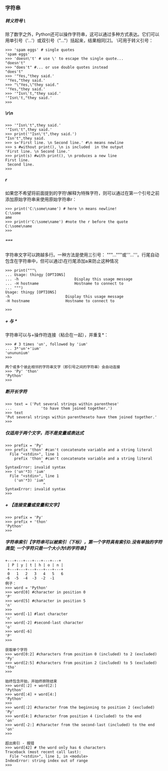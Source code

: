 ### 字符串

##### 转义符号 \

除了数字之外，Python还可以操作字符串，这可以通过多种方式表达。它们可以用单引号（'...'）或双引号（"..."）括起来，结果相同\[2\]。 \可用于转义引号：

```
>>> 'spam eggs' # single quotes
'spam eggs'
>>> 'doesn\'t' # use \' to escape the single quote...
"doesn't"
>>> "does't" #... or use double quotes instead
"does't"
>>> '"Yes,"they said.'
'"Yes,"they said.'
>>> "\"Yes,\"they said."
'"Yes,"they said.'
>>> '"Isn\'t,"they said.'
'"Isn\'t,"they said.'
>>>
```

##### \r\n

```
>>> '"Isn\'t",they said.'
'"Isn\'t",they said.'
>>> print('"Isn\'t",they said.')
"Isn't",they said.
>>> s='First line. \n Second line.' #\n means newline
>>> s #without print(), \n is included  in the output
'First line. \n Second line.'
>>> print(s) #with print(), \n produces a new line
First line.
 Second line.
>>>
```

##### r

如果您不希望将前面提到的字符\解释为特殊字符，则可以通过在第一个引号之前添加原始字符串来使用原始字符串r：

```
>>> print('C:\some\name') # here \n means newline!
C:\some
ame
>>> print(r'C:\some\name') #note the r before the quote
C:\some\name
>>>
```

##### """

字符串文字可以跨越多行。一种方法是使用三引号： """..."""或'''...'''。行尾自动包含在字符串中，但可以通过\在行尾添加a来防止这种情况

```
>>> print("""\
... Usage: thingy [OPTIONS]
... -h                         Display this usage message
... -H hostname                Hostname to connect to
... """)
Usage: thingy [OPTIONS]
-h                         Display this usage message
-H hostname                Hostname to connect to

>>>
```

##### + 与 \*

字符串可以与+操作符连接（粘合在一起），并重复\*：

```
>>> # 3 times 'un', followed by 'ium'
... 3*'un'+'ium'
'unununium'
>>>

两个或多个彼此相邻的字符串文字（即引号之间的字符串）会自动连接
>>> 'Py' 'thon'
'Python'
>>>
```

##### 断开长字符

```
>>> text = ('Put several strings within parenthese'
...             'to have them joined together.')
>>> text
'Put several strings within parentheseto have them joined together.'
>>>
```

##### 仅适用于两个文字，而不是变量或表达式

```
>>> prefix = 'Py'
>>> prefix 'thon' #can't concatenate variable and a string literal
  File "<stdin>", line 1
    prefix 'thon' #can't concatenate variable and a string literal
                ^
SyntaxError: invalid syntax
>>> ('un'*3) 'ium'
  File "<stdin>", line 1
    ('un'*3) 'ium'
                 ^
SyntaxError: invalid syntax
>>>
```

##### + 【连接变量或变量和文字】

```
>>> prefix = 'Py'
>>> prefix + 'thon'
'Python'
>>>
```

##### 字符串索引【字符串可以被索引（下标），第一个字符具有索引0.没有单独的字符类型; 一个字符只是一个大小为1的字符串】

```
+---+---+---+---+---+---+
 | P | y | t | h | o | n |
 +---+---+---+---+---+---+
 0   1   2   3   4   5   6
-6  -5  -4  -3  -2  -1
例子：
>>> word = 'Python'
>>> word[0] #character in position 0
'P'
>>> word[5] #character in position 5
'n'
>>>
>>> word[-1] #last character
'n'
>>> word[-2] #second-last character
'o'
>>> word[-6]
'P'
>>>

获取单个字符
>>> word[0:2] #characters from position 0 (included) to 2 (excluded)
'Py'
>>> word[2:5] #characters from position 2 (included) to 5 (excluded)
'tho'
>>>

始终包含开始，并始终排除结束
>>> word[:2] + word[2:]
'Python'
>>> word[:4] + word[4:]
'Python'
>>>
>>> word[:2] #character from the beginning to position 2 (excluded)
'Py'
>>> word[4:] #character from position 4 (included) to the end
'on'
>>> word[-2:] #character from the second-last (included) to the end
'on'
>>>

超出索引 - 报错
>>> word[42] # the word only has 6 characters
Traceback (most recent call last):
  File "<stdin>", line 1, in <module>
IndexError: string index out of range
>>>
```



